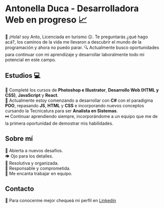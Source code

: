# Antonella Duca - Desarrolladora Web en progreso :chart_with_upwards_trend: 
👋 ¡Hola! soy Anto, Licenciada en turismo :confused:. Te preguntarás ¿qué hago acá?, los caminos de la vida me llevaron a descubrir el mundo de la programación y ahora no puedo parar.
:mag: Actualmente busco oportunidades para continuar con mi aprendizaje y desarrollar laboralmente todo mi potencial en este campo.

## Estudios :computer:
:pushpin: Completé los cursos de **Photoshop e Illustrator**, **Desarrollo Web (HTML y CSS)**, **JavaScript** y **React**.<br>
:pushpin: Actualmente estoy comenzando a desarrollar con **C#** con el paradigma **POO**, repasando **JS**, **HTML** y **CSS** e incorporando nuevos conceptos cursando la Tecnicatura para ser **Analista en Sistemas**.<br>
:next_track_button: Continuar aprendiendo siempre, incorporándome a un equipo que me de la primera oportunidad de demostrar mis habilidades.

## Sobre mí
:muscle: Abierta a nuevos desafíos.<br>
:eye: Ojo para los detalles.<br>
:jigsaw: Resolutiva y organizada.<br>
:1st_place_medal: Responsable y comprometida. <br>
:heart_decoration: Me encanta trabajar en equipo.

## Contacto
:incoming_envelope: Para conocerme mejor chequeá mi perfil en [Linkedin](https://www.linkedin.com/in/antonella-duca/)

<!---
anto-duca/anto-duca is a special ✨ repository because its `README.md` (this file) appears on your GitHub profile.
You can click the Preview link to take a look at your changes.
--->

